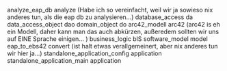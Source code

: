 analyze_eap_db                    analyze (Habe ich so vereinfacht, weil wir ja sowieso nix anderes tun, 
                                           als die eap db zu analysieren...) 
database_access                   da
data_access_object                dao
domain_object                     do
arc42_modell                      arc42   (arc42 is eh ein Modell, daher kann man das auch abkürzen, 
                                           außeredem sollten wir uns auf EINE Sprache einigen... )
business_logic                    blS
software_model                    model
eap_to_ebs42                      convert  (ist halt etwas verallgemeinert, aber nix anderes tun wir hier ja...)
standalone_application_config     application
standalone_application_main       application
